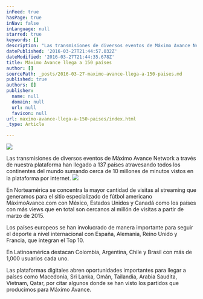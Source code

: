 ```yaml
---
inFeed: true
hasPage: true
inNav: false
inLanguage: null
starred: true
keywords: []
description: "Las transmisiones de diversos eventos de Máximo Avance Network \_a través de nuestra plataforma han llegado a 137 países atravesando todos los continentes del mundo sumando cerca de 10 millones de minutos vistos en la plataforma por internet.\_"
datePublished: '2016-03-27T21:44:57.032Z'
dateModified: '2016-03-27T21:44:35.678Z'
title: Máximo Avance llega a 150 países
author: []
sourcePath: _posts/2016-03-27-maximo-avance-llega-a-150-paises.md
published: true
authors: []
publisher:
  name: null
  domain: null
  url: null
  favicon: null
url: maximo-avance-llega-a-150-paises/index.html
_type: Article

---
```

![](https://the-grid-user-content.s3-us-west-2.amazonaws.com/a0c7716a-c561-4f1b-a9d7-dc96b2eafc4a.jpg)

Las transmisiones de diversos eventos de Máximo Avance Network  a través de nuestra plataforma han llegado a 137 países atravesando todos los continentes del mundo sumando cerca de 10 millones de minutos vistos en la plataforma por internet. ![](https://the-grid-user-content.s3-us-west-2.amazonaws.com/60d2cdc6-932b-4215-8b12-dce54f756e2d.png)

En Norteamérica se concentra la mayor cantidad de visitas al streaming que generamos para el sitio especializado de fútbol americano MáximoAvance.com con México, Estados Unidos y Canadá como los países con más views que en total son cercanos al millón de visitas a partir de marzo de 2015\.

Los países europeos se han involucrado de manera importante para seguir el deporte a nivel internacional con España, Alemania, Reino Unido y Francia, que integran el Top 10\.

En Latinoamérica destacan Colombia, Argentina, Chile y Brasil con más de 1,000 usuarios cada uno.

Las plataformas digitales abren oportunidades importantes para llegar a países como Macedonia, Sri Lanka, Omán, Tailandia, Arabia Saudita, Vietnam, Qatar, por citar algunos donde se han visto los partidos que producimos para Máximo Avance.
